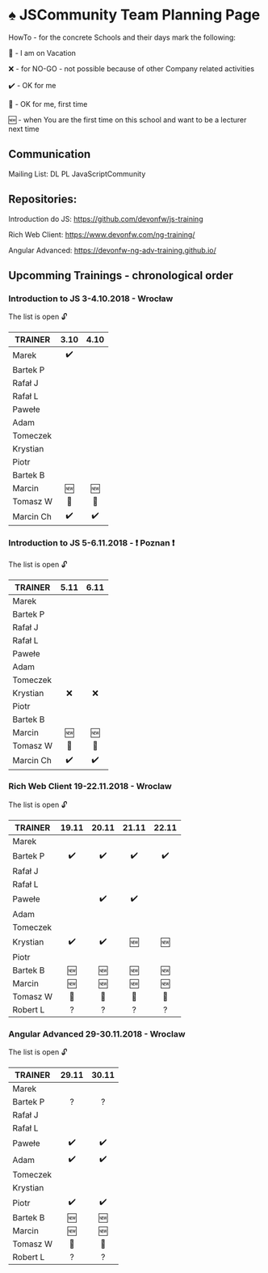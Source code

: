 # :spades: JSCommunity Team Planning Page

HowTo - for the concrete Schools and their days mark the following:

:palm_tree: - I am on Vacation

:x: - for NO-GO - not possible because of other Company related activities

:heavy_check_mark: - OK for me

:beginner: - OK for me, first time

:new: - when You are the first time on this school and want to be a lecturer next time

## Communication

Mailing List: DL PL JavaScriptCommunity

## Repositories:

Introduction do JS: https://github.com/devonfw/js-training

Rich Web Client: https://www.devonfw.com/ng-training/

Angular Advanced: https://devonfw-ng-adv-training.github.io/

## Upcomming Trainings - chronological order

### Introduction to JS 3-4.10.2018 - Wrocław
The list is open :unlock:

| TRAINER       |       3.10	     |       4.10       |
| --            |      :---:       |      :---:       |
| Marek         |:heavy_check_mark:|                  |
| Bartek P      |                  |                  |
| Rafał J       |                  |                  |
| Rafał L       |                  |                  |
| Pawełe        |                  |                  |
| Adam          |                  |                  |
| Tomeczek      |                  |                  |
| Krystian      |                  |                  |
| Piotr         |                  |                  |
| Bartek B      |                  |                  |
| Marcin        |      :new:       |      :new:       |
| Tomasz W      |   :beginner:     |   :beginner:     |
| Marcin Ch     |:heavy_check_mark:|:heavy_check_mark:|

### Introduction to JS 5-6.11.2018 - :exclamation: Poznan :exclamation:
The list is open :unlock:

| TRAINER       |       5.11	     |       6.11       |
| --            |      :---:       |      :---:       |
| Marek         |                  |                  |
| Bartek P      |                  |                  |
| Rafał J       |                  |                  |
| Rafał L       |                  |                  |
| Pawełe        |                  |                  |
| Adam          |                  |                  |
| Tomeczek      |                  |                  |
| Krystian      |      :x:         |       :x:        |
| Piotr         |                  |                  |
| Bartek B      |                  |                  |
| Marcin        |      :new:       |      :new:       |
| Tomasz W      |    :beginner:    |    :beginner:    |
| Marcin Ch     |:heavy_check_mark:|:heavy_check_mark:|

### Rich Web Client 19-22.11.2018 - Wroclaw
The list is open :unlock:

| TRAINER       |      19.11	     |      20.11       |      21.11	     |      22.11       |
| --            |      :---:       |      :---:       |      :---:       |      :---:       |
| Marek         |                  |                  |                  |                  |
| Bartek P      |:heavy_check_mark:|:heavy_check_mark:|:heavy_check_mark:|:heavy_check_mark:|
| Rafał J       |                  |                  |                  |                  |
| Rafał L       |                  |                  |                  |                  |
| Pawełe        |                  |:heavy_check_mark:|:heavy_check_mark:|                  |
| Adam          |                  |                  |                  |                  |
| Tomeczek      |                  |                  |                  |                  |
| Krystian      |:heavy_check_mark:|:heavy_check_mark:|      :new:       |      :new:       |
| Piotr         |                  |                  |                  |                  |
| Bartek B      |      :new:       |      :new:       |      :new:       |      :new:       |
| Marcin        |      :new:       |      :new:       |      :new:       |      :new:       |
| Tomasz W      |  :beginner:      |    :beginner:    |   :beginner:     |    :beginner:    |
| Robert L      |        ?         |        ?         |        ?         |        ?         |

### Angular Advanced 29-30.11.2018 - Wroclaw
The list is open :unlock:

| TRAINER       |      29.11	     |      30.11       |
| --            |      :---:       |      :---:       |
| Marek         |                  |                  |
| Bartek P      |       ?          |        ?         |
| Rafał J       |                  |                  |
| Rafał L       |                  |                  |
| Pawełe        |:heavy_check_mark:|:heavy_check_mark:|
| Adam          |:heavy_check_mark:|:heavy_check_mark:|
| Tomeczek      |                  |                  |
| Krystian      |                  |                  |
| Piotr         |:heavy_check_mark:|:heavy_check_mark:|
| Bartek B      |      :new:       |      :new:       |
| Marcin        |      :new:       |      :new:       |
| Tomasz W      |    :beginner:    |    :beginner:    |
| Robert L      |        ?         |        ?         |


